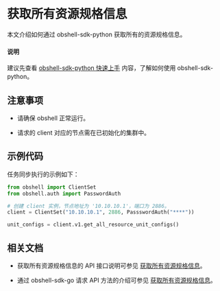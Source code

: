 # 获取所有资源规格信息

本文介绍如何通过 obshell-sdk-python 获取所有的资源规格信息。

<main id="notice" type='explain'>
  <h4>说明</h4>
  <p>建议先查看 <a href='../100.quickstart-of-python.md'>obshell-sdk-python 快速上手</a> 内容，了解如何使用 obshell-sdk-python。</p>
</main>

## 注意事项

* 请确保 obshell 正常运行。

* 请求的 client 对应的节点需在已初始化的集群中。

## 示例代码

任务同步执行的示例如下：

```python
from obshell import ClientSet
from obshell.auth import PasswordAuth

# 创建 client 实例，节点地址为 '10.10.10.1'，端口为 2886。
client = ClientSet("10.10.10.1", 2886, PassswordAuth("****"))

unit_configs = client.v1.get_all_resource_unit_configs()
```

## 相关文档

* 获取所有资源规格信息的 API 接口说明可参见 [获取所有资源规格信息](../../../400.obshell-api-reference/300.unit-management/200.get-all-resource-specifications.md)。

* 通过 obshell-sdk-go 请求 API 方法的介绍可参见 [获取所有资源规格信息](../../200.go/300.unit-management/200.get-all-resource-specifications-of-go.md)。
